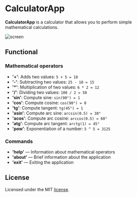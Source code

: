 # CalculatorApp

**CalculatorApp** is a calculator that allows you to perform simple mathematical calculations.

![screen](https://sun9-42.userapi.com/impg/YKKv3E4MonzxgtggebSy6fWCd0cTPJfNPOQxgA/EM4mlXMDuGw.jpg?size=1088x194&quality=95&sign=3093128d7a9897a9df6b17597300b0d3&type=album)

## Functional

### Mathematical operators

- **'+'**: Adds two values: `5 + 5 = 10`
- **'-'**: Subtracting two values: `25 - 10 = 15`
- **'*'**: Multiplication of two values: `6 * 2 = 12`
- **'/'**: Dividing two values: `100 / 2 = 50`
- **'sin'**: Compute sine: `sin(90°) = 1`
- **'cos'**: Compute cosine: `cos(90°) = 0`
- **'tg'**: Compute tangent: `tg(45°) = 1`
- **'asin'**: Compute arc sine: `arcsin(0.5) = 30°`
- **'acos'**: Compute arc cosine: `arccos(0.5) = 60°`
- **'atg'**: Compute arc tangent: `arctg(1) = 45°`
- **'pow'**: Exponentiation of a number: `5 ^ 5 = 3125`

### Commands

- **'help'** — Information about mathematical operators
- **'about'** — Brief information about the application
- **'exit'** — Exiting the application

## License
Licensed under the MIT [license](license).

